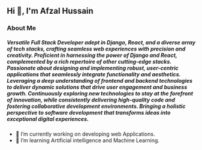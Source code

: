 ## Hi 👋, I'm Afzal Hussain

### About Me

##### Versatile Full Stack Developer adept in Django, React, and a diverse array of tech stacks, crafting seamless web experiences with precision and creativity. Proficient in harnessing the power of Django and React, complemented by a rich repertoire of other cutting-edge stacks. Passionate about designing and implementing robust, user-centric applications that seamlessly integrate functionality and aesthetics. Leveraging a deep understanding of frontend and backend technologies to deliver dynamic solutions that drive user engagement and business growth. Continuously exploring new technologies to stay at the forefront of innovation, while consistently delivering high-quality code and fostering collaborative development environments. Bringing a holistic perspective to software development that transforms ideas into exceptional digital experiences.

- 🔭 I’m currently working on developing web Applications.
- 🌱 I’m learning Artificial intelligence and Machine Learning.
<!--
Here are some ideas to get you started:

- 🔭 I’m currently working on ...
- 🌱 I’m currently learning ...
- 👯 I’m looking to collaborate on ...
- 🤔 I’m looking for help with ...
- 💬 Ask me about ...
- 📫 How to reach me: ...
- 😄 Pronouns: ...
- ⚡ Fun fact: ...
-->
